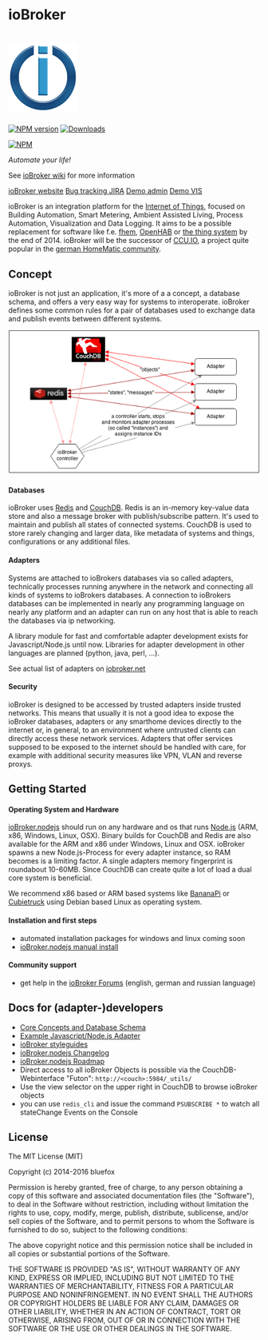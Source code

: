 # ioBroker
![Logo](img/ioBrokerLogoSmall.png)
=====================
[![NPM version](http://img.shields.io/npm/v/iobroker.iobroker.svg)](https://www.npmjs.com/package/iobroker)
[![Downloads](https://img.shields.io/npm/dm/iobroker.iobroker.svg)](https://www.npmjs.com/package/iobroker)

[![NPM](https://nodei.co/npm/iobroker.iobroker.png?downloads=true)](https://nodei.co/npm/iobroker/)

*Automate your life!*

See [ioBroker wiki](https://github.com/ioBroker/ioBroker/wiki/Home-(English)) for more information


[ioBroker website](http://iobroker.net)
[Bug tracking JIRA](http://iobroker.net:8000)
[Demo admin](http://iobroker.net:8081)
[Demo VIS](https://iobroker.net:8080)


ioBroker is an integration platform for the [Internet of Things](http://en.wikipedia.org/wiki/Internet_of_Things),
focused on Building Automation, Smart Metering, Ambient Assisted Living, Process Automation, Visualization and
Data Logging. It aims to be a possible replacement for software like f.e. [fhem](http://fhem.de),
[OpenHAB](http://www.openhab.org/) or [the thing system](http://thethingsystem.com/) by the end of 2014. ioBroker will
be the successor of [CCU.IO](http://ccu.io), a project quite popular in the
[german HomeMatic community](http://homematic-forum.de/forum/).

## Concept

ioBroker is not just an application, it's more of a a concept, a database schema, and offers a very easy way for systems
to interoperate. ioBroker defines some common rules for a pair of databases used to exchange data and publish events
between different systems.

![architecture](img/architecture.png)

#### Databases

ioBroker uses [Redis](http://redis.io/) and [CouchDB](http://couchdb.apache.org/). Redis is an in-memory key-value data
store and also a message broker with publish/subscribe pattern. It's used to maintain and publish all states of
connected systems. CouchDB is used to store rarely changing and larger data, like metadata of systems and things,
configurations or any additional files.

#### Adapters

Systems are attached to ioBrokers databases via so called adapters, technically processes running anywhere
in the network and connecting all kinds of systems to ioBrokers databases. A connection to ioBrokers databases can be
implemented in nearly any programming language on nearly any platform and an adapter can run on any host that is able to
reach the databases via ip networking.

A library module for fast and comfortable adapter development exists for Javascript/Node.js until now. Libraries for
adapter development in other languages are planned (python, java, perl, ...).

See actual list of adapters on [iobroker.net](http://iobroker.net)


#### Security

ioBroker is designed to be accessed by trusted adapters inside trusted networks. This means that usually it is not a
good idea to expose the ioBroker databases, adapters or any smarthome devices directly to the internet or, in general,
to an environment where untrusted clients can directly access these network services. Adapters that offer services
supposed to be exposed to the internet should be handled with care, for example with additional security measures
like VPN, VLAN and reverse proxys.



## Getting Started

#### Operating System and Hardware

[ioBroker.nodejs](https://github.com/iobroker/ioBroker.nodejs/) should run on any hardware and os that runs
[Node.js](http://nodejs.org/) (ARM, x86, Windows, Linux, OSX). Binary builds for CouchDB and Redis are also available
for the ARM and x86 under Windows, Linux and OSX. ioBroker spawns a new Node.js-Process for every adapter instance, so
RAM becomes is a limiting factor. A single adapters memory fingerprint is roundabout 10-60MB. Since CouchDB can create
quite a lot of load a dual core system is beneficial.

We recommend x86 based or ARM based systems like [BananaPi](http://www.bananapi.org/p/product.html) or
[Cubietruck](http://www.exp-tech.de/Mainboards/ARM/Cubietruck.html) using Debian based Linux as operating system.

#### Installation and first steps

* automated installation packages for windows and linux coming soon
* [ioBroker.nodejs manual install](https://github.com/iobroker/ioBroker.nodejs/blob/master/README.md)

#### Community support

* get help in the [ioBroker Forums](http://forum.iobroker.org) (english, german and russian language)


## Docs for (adapter-)developers

* [Core Concepts and Database Schema](doc/SCHEMA.md)
* [Example Javascript/Node.js Adapter](https://github.com/ioBroker/ioBroker.nodejs/blob/master/adapter/example/example.js)
* [ioBroker styleguides](doc/STYLE.md)
* [ioBroker.nodejs Changelog](https://github.com/ioBroker/ioBroker.nodejs/blob/master/CHANGELOG.md)
* [ioBroker.nodejs Roadmap](https://github.com/ioBroker/ioBroker.nodejs/blob/master/ROADMAP.md)
* Direct access to all ioBroker Objects is possible via the CouchDB-Webinterface "Futon": ```http://<couch>:5984/_utils/```
* Use the view selector on the upper right in CouchDB to browse ioBroker objects
* you can use ```redis_cli``` and issue the command ```PSUBSCRIBE *``` to watch all stateChange Events on the Console


## License

The MIT License (MIT)

Copyright (c) 2014-2016 bluefox

Permission is hereby granted, free of charge, to any person obtaining a copy
of this software and associated documentation files (the "Software"), to deal
in the Software without restriction, including without limitation the rights
to use, copy, modify, merge, publish, distribute, sublicense, and/or sell
copies of the Software, and to permit persons to whom the Software is
furnished to do so, subject to the following conditions:

The above copyright notice and this permission notice shall be included in
all copies or substantial portions of the Software.

THE SOFTWARE IS PROVIDED "AS IS", WITHOUT WARRANTY OF ANY KIND, EXPRESS OR
IMPLIED, INCLUDING BUT NOT LIMITED TO THE WARRANTIES OF MERCHANTABILITY,
FITNESS FOR A PARTICULAR PURPOSE AND NONINFRINGEMENT. IN NO EVENT SHALL THE
AUTHORS OR COPYRIGHT HOLDERS BE LIABLE FOR ANY CLAIM, DAMAGES OR OTHER
LIABILITY, WHETHER IN AN ACTION OF CONTRACT, TORT OR OTHERWISE, ARISING FROM,
OUT OF OR IN CONNECTION WITH THE SOFTWARE OR THE USE OR OTHER DEALINGS IN
THE SOFTWARE.


